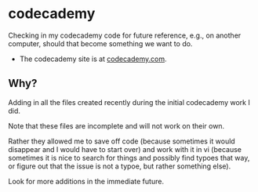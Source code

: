 # codecademy

Checking in my codecademy code for future reference, e.g., on another computer, should that become something we want to do.

* The codecademy site is at [codecademy.com](http://codecademy.com/).

## Why?

Adding in all the files created recently during the initial codecademy work I did.

Note that these files are incomplete and will not work on their own.

Rather they allowed me to save off code (because sometimes it would disappear and I would have to start over) and work with it in vi (because sometimes it is nice to search for things and possibly find typoes that way, or figure out that the issue is not a typoe, but rather something else).

Look for more additions in the immediate future.

